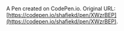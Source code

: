 # 

A Pen created on CodePen.io. Original URL: [https://codepen.io/shafiekd/pen/XWzrBEP](https://codepen.io/shafiekd/pen/XWzrBEP).


